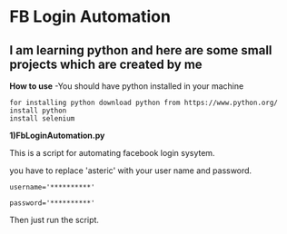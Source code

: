 # FB Login Automation 

## I am learning python and here are some small projects which are created by me

**How to use**
-You should have python installed in your machine 

    for installing python download python from https://www.python.org/
    install python 
    install selenium
    
    
**1)FbLoginAutomation.py**

This is a script for automating facebook login sysytem.


you have to replace 'asteric' with your user name and password.

    username='**********'

    password='**********'

Then just run the script.

